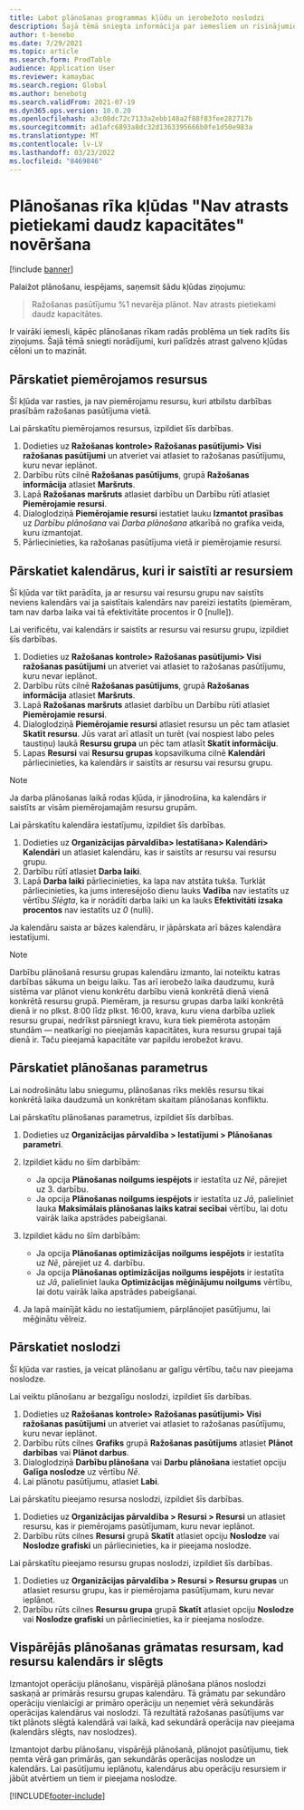 ```yaml
---
title: Labot plānošanas programmas kļūdu un ierobežoto noslodzi
description: Šajā tēmā sniegta informācija par iemesliem un risinājumiem tam, kāpēc Ražošanas pasūtījumu %1 nav iespējams plānot. Plānošanas rīka kļūda "Nav atrasts pietiekami daudz kapacitātes".
author: t-benebo
ms.date: 7/29/2021
ms.topic: article
ms.search.form: ProdTable
audience: Application User
ms.reviewer: kamaybac
ms.search.region: Global
ms.author: benebotg
ms.search.validFrom: 2021-07-19
ms.dyn365.ops.version: 10.0.20
ms.openlocfilehash: a3c08dc72c7133a2ebb148a2f88f83fee282717b
ms.sourcegitcommit: ad1afc6893a8dc32d1363395666b0fe1d50e983a
ms.translationtype: MT
ms.contentlocale: lv-LV
ms.lasthandoff: 03/23/2022
ms.locfileid: "8469846"
---
```

# <a name="fix-the-not-enough-capacity-could-be-found-scheduling-engine-error"></a>Plānošanas rīka kļūdas "Nav atrasts pietiekami daudz kapacitātes" novēršana

[!include [banner](../includes/banner.md)]

Palaižot plānošanu, iespējams, saņemsit šādu kļūdas ziņojumu:

> Ražošanas pasūtījumu %1 nevarēja plānot. Nav atrasts pietiekami daudz kapacitātes.

Ir vairāki iemesli, kāpēc plānošanas rīkam radās problēma un tiek radīts šis ziņojums. Šajā tēmā sniegti norādījumi, kuri palīdzēs atrast galveno kļūdas cēloni un to mazināt.

## <a name="review-the-applicable-resources"></a>Pārskatiet piemērojamos resursus

Šī kļūda var rasties, ja nav piemērojamu resursu, kuri atbilstu darbības prasībām ražošanas pasūtījuma vietā.

Lai pārskatītu piemērojamos resursus, izpildiet šīs darbības.

1. Dodieties uz **Ražošanas kontrole\> Ražošanas pasūtījumi\> Visi ražošanas pasūtījumi** un atveriet vai atlasiet to ražošanas pasūtījumu, kuru nevar ieplānot.
1. Darbību rūts cilnē **Ražošanas pasūtījums**, grupā **Ražošanas informācija** atlasiet **Maršruts**.
1. Lapā **Ražošanas maršruts** atlasiet darbību un Darbību rūtī atlasiet **Piemērojamie resursi**.
1. Dialoglodziņā **Piemērojamie resursi** iestatiet lauku **Izmantot prasības** uz *Darbību plānošana* vai *Darba plānošana* atkarībā no grafika veida, kuru izmantojat.
1. Pārliecinieties, ka ražošanas pasūtījuma vietā ir piemērojamie resursi.

## <a name="review-the-calendars-that-are-associated-with-resources"></a>Pārskatiet kalendārus, kuri ir saistīti ar resursiem

Šī kļūda var tikt parādīta, ja ar resursu vai resursu grupu nav saistīts neviens kalendārs vai ja saistītais kalendārs nav pareizi iestatīts (piemēram, tam nav darba laika vai tā efektivitāte procentos ir 0 \[nulle\]).

Lai verificētu, vai kalendārs ir saistīts ar resursu vai resursu grupu, izpildiet šīs darbības.

1. Dodieties uz **Ražošanas kontrole\> Ražošanas pasūtījumi\> Visi ražošanas pasūtījumi** un atveriet vai atlasiet to ražošanas pasūtījumu, kuru nevar ieplānot.
1. Darbību rūts cilnē **Ražošanas pasūtījums**, grupā **Ražošanas informācija** atlasiet **Maršruts**.
1. Lapā **Ražošanas maršruts** atlasiet darbību un Darbību rūtī atlasiet **Piemērojamie resursi**.
1. Dialoglodziņā **Piemērojamie resursi** atlasiet resursu un pēc tam atlasiet **Skatīt resursu**. Jūs varat arī atlasīt un turēt (vai nospiest labo peles taustiņu) laukā **Resursu grupa** un pēc tam atlasīt **Skatīt informāciju**.
1. Lapas **Resursi** vai **Resursu grupas** kopsavilkuma cilnē **Kalendāri** pārliecinieties, ka kalendārs ir saistīts ar resursu vai resursu grupu.

> [!NOTE]
> Ja darba plānošanas laikā rodas kļūda, ir jānodrošina, ka kalendārs ir saistīts ar visām piemērojamajām resursu grupām.

Lai pārskatītu kalendāra iestatījumu, izpildiet šīs darbības.

1. Dodieties uz **Organizācijas pārvaldība\> Iestatīšana\> Kalendāri\> Kalendāri** un atlasiet kalendāru, kas ir saistīts ar resursu vai resursu grupu.
1. Darbību rūtī atlasiet **Darba laiki**.
1. Lapā **Darba laiki** pārliecinieties, ka lapa nav atstāta tukša. Turklāt pārliecinieties, ka jums interesējošo dienu lauks **Vadība** nav iestatīts uz vērtību *Slēgta*, ka ir norādīti darba laiki un ka lauks **Efektivitāti izsaka procentos** nav iestatīts uz *0* (nulli).

Ja kalendāru saista ar bāzes kalendāru, ir jāpārskata arī bāzes kalendāra iestatījumi.

> [!NOTE]
> Darbību plānošanā resursu grupas kalendāru izmanto, lai noteiktu katras darbības sākuma un beigu laiku. Tas arī ierobežo laika daudzumu, kurā sistēma var plānot vienu konkrētu darbību vienā konkrētā dienā vienā konkrētā resursu grupā. Piemēram, ja resursu grupas darba laiki konkrētā dienā ir no plkst. 8:00 līdz plkst. 16:00, krava, kuru viena darbība uzliek resursu grupai, nedrīkst pārsniegt kravu, kura tiek piemērota astoņām stundām — neatkarīgi no pieejamās kapacitātes, kura resursu grupai tajā dienā ir. Taču pieejamā kapacitāte var papildu ierobežot kravu.

## <a name="review-the-scheduling-parameters"></a>Pārskatiet plānošanas parametrus

Lai nodrošinātu labu sniegumu, plānošanas rīks meklēs resursu tikai konkrētā laika daudzumā un konkrētam skaitam plānošanas konfliktu.

Lai pārskatītu plānošanas parametrus, izpildiet šīs darbības.

1. Dodieties uz **Organizācijas pārvaldība \> Iestatījumi \> Plānošanas parametri**.
1. Izpildiet kādu no šīm darbībām:

    - Ja opcija **Plānošanas noilgums iespējots** ir iestatīta uz *Nē*, pārejiet uz 3. darbību.
    - Ja opcija **Plānošanas noilgums iespējots** ir iestatīta uz *Jā*, palieliniet lauka **Maksimālais plānošanas laiks katrai secībai** vērtību, lai dotu vairāk laika apstrādes pabeigšanai.

1. Izpildiet kādu no šīm darbībām:

    - Ja opcija **Plānošanas optimizācijas noilgums iespējots** ir iestatīta uz *Nē*, pārejiet uz 4. darbību.
    - Ja opcija **Plānošanas optimizācijas noilgums iespējots** ir iestatīta uz *Jā*, palieliniet lauka **Optimizācijas mēģinājumu noilgums** vērtību, lai dotu vairāk laika apstrādes pabeigšanai.

1. Ja lapā mainījāt kādu no iestatījumiem, pārplānojiet pasūtījumu, lai mēģinātu vēlreiz.

## <a name="review-capacity"></a>Pārskatiet noslodzi

Šī kļūda var rasties, ja veicat plānošanu ar galīgu vērtību, taču nav pieejama noslodze.

Lai veiktu plānošanu ar bezgalīgu noslodzi, izpildiet šīs darbības.

1. Dodieties uz **Ražošanas kontrole\> Ražošanas pasūtījumi\> Visi ražošanas pasūtījumi** un atveriet vai atlasiet to ražošanas pasūtījumu, kuru nevar ieplānot.
1. Darbību rūts cilnes **Grafiks** grupā **Ražošanas pasūtījums** atlasiet **Plānot darbības** vai **Plānot darbus**.
1. Dialoglodziņā **Darbību plānošana** vai **Darbu plānošana** iestatiet opciju **Galīga noslodze** uz vērtību *Nē*.
1. Lai plānotu pasūtījumu, atlasiet **Labi**.

Lai pārskatītu pieejamo resursa noslodzi, izpildiet šīs darbības.

1. Dodieties uz **Organizācijas pārvaldība \> Resursi \> Resursi** un atlasiet resursu, kas ir piemērojams pasūtījumam, kuru nevar ieplānot.
1. Darbību rūts cilnes **Resursi** grupā **Skatīt** atlasiet opciju **Noslodze** vai **Noslodze grafiski** un pārliecinieties, ka ir pieejama noslodze.

Lai pārskatītu pieejamo resursu grupas noslodzi, izpildiet šīs darbības.

1. Dodieties uz **Organizācijas pārvaldība \> Resursi \> Resursu grupas** un atlasiet resursu grupu, kas ir piemērojama pasūtījumam, kuru nevar ieplānot.
1. Darbību rūts cilnes **Resursu grupa** grupā **Skatīt** atlasiet opciju **Noslodze** vai **Noslodze grafiski** un pārliecinieties, ka ir pieejama noslodze.

## <a name="master-planning-books-a-resource-when-the-resource-calendar-is-closed"></a>Vispārējās plānošanas grāmatas resursam, kad resursu kalendārs ir slēgts

Izmantojot operāciju plānošanu, vispārējā plānošana plānos noslodzi saskaņā ar primārās resursu grupas kalendāru. Tā grāmatu par sekundāro operāciju vienlaicīgi ar primāro operāciju un neņemiet vērā sekundārās operācijas kalendārus vai noslodzi. Tā rezultātā ražošanas pasūtījums var tikt plānots slēgtā kalendārā vai laikā, kad sekundārā operācija nav pieejama (kalendārs slēgts, nav noslodzes).

Izmantojot darbu plānošanu, vispārējā plānošanā, plānojot pasūtījumu, tiek ņemta vērā gan primārās, gan sekundārās operācijas noslodze un kalendārs. Lai pasūtījumu ieplānotu, kalendārus abu operāciju resursiem ir jābūt atvērtiem un tiem ir pieejama noslodze.

[!INCLUDE[footer-include](../../includes/footer-banner.md)]
